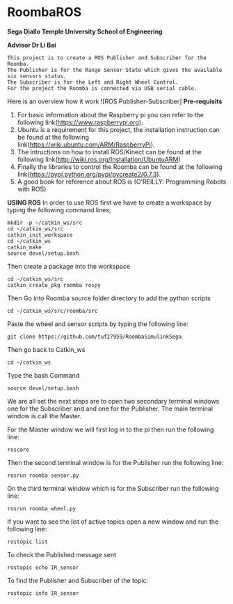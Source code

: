 
# RoombaROS
**Sega Diallo Temple University School of Engineering**

**Advisor Dr Li Bai**
```
This project is to create a ROS Publisher and Subscriber for the Roomba. 
The Publisher is for the Range Sensor State which gives the available six sensors status. 
The Subscriber is for the Left and Right Wheel Control. 
For the project the Roomba is connected via USB serial cable.
```
Here is an overview how it work
![ROS Publisher-Subscriber]
**Pre-requisits**
1. For basic information about the Raspberry pi you can refer to the following link(https://www.raspberrypi.org).
2. Ubuntu is a requirement for this project, the installation instruction can be found at the following link(https://wiki.ubuntu.com/ARM/RaspberryPi).
3. The intructions on how to install ROS/Kinect can be found at the following link(http://wiki.ros.org/Installation/UbuntuARM)
4. Finally the libraries to control the Roomba can be found at the following link(https://pypi.python.org/pypi/pycreate2/0.7.3).
5. A good book for reference about ROS is (O'REILLY: Programming Robots with ROS)

**USING ROS**
In order to use ROS first we have to create a workspace by typing the following command lines;
```
mkdir -p ~/catkin_ws/src
cd ~/catkin_ws/src
catkin_init_workspace
cd ~/catkin_ws
catkin_make
source devel/setup.bash
```
Then create a package into the workspace
```
cd ~/catkin_ws/src
catkin_create_pkg roomba rospy
```
Then Go into Roomba source folder directory to add the python scripts
```
cd ~/catkin_ws/src/roomba/src
```
Paste the wheel and sensor scripts by typing the following line:
```
git clone https://github.com/tuf27959/RoombaSimulinkSega
```
Then go back to Catkin_ws
```
cd ~/catkin_ws
```
Type the bash Command
```
source devel/setup.bash
```
We are all set the next steps are to open two secondary terminal windows one for the Subscriber and 
and one for the Publisher. The main terminal window is call the Master.

For the Master window we will first log in to the pi then run the following line:
```
roscore
```
Then the second terminal window is for the Publisher run the following line:
```
rosrun roomba sensor.py
```
On the third terminal window which is for the Subscriber run the following line:
```
rosrun roomba wheel.py
```
If you want to see the list of active topics open a new window and run the following line:
```
rostopic list
```
To check the Published message sent
```
rostopic echo IR_sensor
```
To find the Publisher and Subscriber of the topic:
```
rostopic info IR_sensor
```

